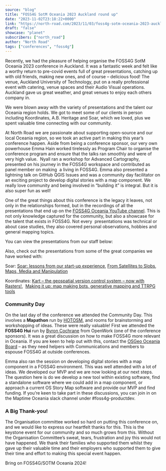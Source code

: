 ```yaml
---
source: "blog"
title: "FOSS4G SotM Oceania 2023 Auckland round up"
date: "2023-11-02T23:18:22+0000"
link: "https://north-road.com/2023/11/03/foss4g-sotm-oceania-2023-auckland-round-up/"
draft: "false"
showcase: "planet"
subscribers: ["north_road"]
author: "North Road"
tags: ["conferences", "foss4g"]
---
```


<p>Recently, we had the pleasure of helping organise the FOSS4G SotM Oceania 2023 conference in Auckland. It was a fantastic week and felt like a worthy return to pre-covid events full of great presentations, catching up with old friends, making new ones, and of course &#8211; delicious food! The venue, Auckland University of Technology, put on a really professional event with catering, venue spaces and their Audio Visual operations. Auckland gave us great weather, and great venues to enjoy each others company in.</p>
<p>We were blown away with the variety of presentations and the talent our Oceania region holds. We got to meet some of our clients in person including Koordinates, A.B. Heritage and Soar, which we loved, plus we spent valuable time connecting with our community.</p>
<p>At North Road we are passionate about supporting open-source and our local Oceania region, so we took an active part in making this year&#8217;s conference happen. Aside from being a conference sponsor, our very own powerhouse Emma Hain worked tirelessly as Program Chair to organise the conference program and ensure that the talks ran smoothly and were of very high value.  Nyall ran a workshop for Advanced Cartography, presented on his journey in the FOSS4G workspace and contributed as panel member on making  a living in FOSS4G. Emma also presented a lightning talk on GitHub QGIS Issues and was a community day facilitator on an exciting project to develop digital stories with a map component. We really love community and being involved in &#8220;building it&#8221; is integral. But it is also super fun as well!</p>
<p>One of the great things about this conference is the legacy it leaves, not only in the relationships formed, but in the recordings of all the presentations that end up on the <a href="https://www.youtube.com/@foss4g-sotm-oceania">FOSS4G Oceania YouTube channel</a>. This is not only knowledge captured for the community, but also a showcase for the talent that exists in FOSS4G. Not every  presentations was technical or about case studies, they also covered personal observations, hobbies and general mapping topics.</p>
<p>You can view the presentations from our staff below:</p>
<p></p>
<p></p>
<p></p>
<p>Also, check out the presentations from some of the great companies we have worked with:</p>
<p>Soar: <a href="https://youtu.be/hLtSxksb5nU?feature=shared">Soar: lessons from our start-up experience</a>, <a href="https://youtu.be/VzhuHlTC2CU?feature=shared">From Satellites to Slobs</a>,   <a href="https://youtu.be/p8Zv-RK3vDo?feature=shared">Maps, Media and Manipulation</a></p>
<p>Koordinates: <a href="https://youtu.be/nhL48VqRXag?feature=shared">Kart &#8211; the geospatial version control system &#8211; now with Rasters!</a>,  <a href="https://www.youtube.com/watch?v=VKXClOOklns&amp;list=PLlZzWSPAR5GZZ-JN9rTaVGCx8kYb3kpxM&amp;index=35">Making it up: map making bots, generative mapping and TTRPG tools</a></p>
<h3>Community Day</h3>
<p>On the last day of the conference we attended the Community Day. This involves a <strong>Mapathon</strong> run by <a href="https://www.hotosm.org/">HOTOSM</a>, and rooms for brainstorming and workshopping of ideas. These were really valuable! First we attended the <strong>FOSS4G Hui </strong>run by <a href="https://www.linkedin.com/in/byron-cochrane-9641299/?originalSubdomain=nz">Byron Cochrane</a> from OpenWork (one of the conference sponsors). It was a great discussion on how to make FOSS4G more relevant in Oceania. If you are keen to help out with this, contact the <a href="https://osgeo-oceania.org/about/">OSGeo Oceania Board</a> &#8211; as they need helpers with Communications and members to espouse FOSS4G at outside conferences.</p>
<p>Emma also ran the session on developing digital stories with a map component in a FOSS4G environment. This was well attended with a lot of ideas. We developed our MVP and we are now looking at our next steps. The question here is do we develop a new tool within existing software, find a standalone software where we could add in a map component, or approach a current OS Story Map software and provide our MVP and find funding. If you&#8217;re keen to take part in these discussions, you can join in on the Maptime Oceania slack channel under #foss4g-productdev.</p>
<h3>A Big Thank-you!</h3>
<p>The Organisation committee worked so hard on putting this conference on, and we would like to express our heartfelt thanks for this. This is the keystone event for our community and so much grows from this. Without the Organisation Committee&#8217;s sweat, tears, frustration and joy this would not have happened. We thank their families who supported them whilst they gave up their valuable time and their employers who supported them to give their time and effort to making this special event happen.</p>
<p>Bring on FOSS4G/SOTM Oceania 2024!</p>
<div class="supsystic-social-sharing supsystic-social-sharing-package-flat supsystic-social-sharing-hide-on-homepage supsystic-social-sharing-spacing supsystic-social-sharing-content supsystic-social-sharing-content-align-left" style="font-size: 0.7em!important; display: none;"><a class="social-sharing-button sharer-flat sharer-flat-1 counter-standard without-counter twitter" href="https://twitter.com/share?url=https%3A%2F%2Fnorth-road.com%2F2023%2F11%2F03%2Ffoss4g-sotm-oceania-2023-auckland-round-up%2F&amp;text=FOSS4G+SotM+Oceania+2023+Auckland+round+up" rel="nofollow" target="_blank" title="Twitter"><i class="fa-ssbs fa-ssbs-fw fa-ssbs-twitter"></i><div class="counter-wrap standard"><span class="counter">0</span></div></a><a class="social-sharing-button sharer-flat sharer-flat-1 counter-standard without-counter linkedin" href="https://www.linkedin.com/shareArticle?mini=true&amp;title=FOSS4G+SotM+Oceania+2023+Auckland+round+up&amp;url=https%3A%2F%2Fnorth-road.com%2F2023%2F11%2F03%2Ffoss4g-sotm-oceania-2023-auckland-round-up%2F" rel="nofollow" target="_blank" title="Linkedin"><i class="fa-ssbs fa-ssbs-fw fa-ssbs-linkedin"></i><div class="counter-wrap standard"><span class="counter">0</span></div></a><a class="social-sharing-button sharer-flat sharer-flat-1 counter-standard without-counter facebook" href="http://www.facebook.com/sharer.php?u=https%3A%2F%2Fnorth-road.com%2F2023%2F11%2F03%2Ffoss4g-sotm-oceania-2023-auckland-round-up%2F" rel="nofollow" target="_blank" title="Facebook"><i class="fa-ssbs fa-ssbs-fw fa-ssbs-facebook"></i><div class="counter-wrap standard"><span class="counter">0</span></div></a></div>
